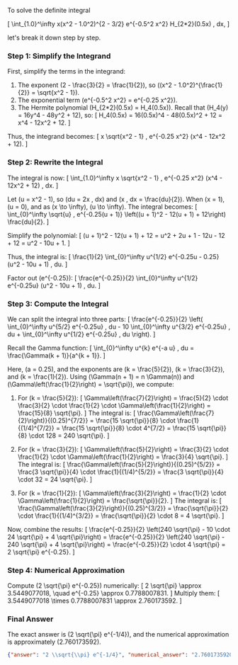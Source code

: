 To solve the definite integral 

\[
\int_{1.0}^\infty x(x^2 - 1.0^2)^{2 - 3/2} e^{-0.5^2 x^2} H_{2*2}(0.5x) \, dx,
\]

let's break it down step by step.

### Step 1: Simplify the Integrand
First, simplify the terms in the integrand:

1. The exponent \(2 - \frac{3}{2} = \frac{1}{2}\), so \((x^2 - 1.0^2)^{\frac{1}{2}} = \sqrt{x^2 - 1}\).
2. The exponential term \(e^{-0.5^2 x^2} = e^{-0.25 x^2}\).
3. The Hermite polynomial \(H_{2*2}(0.5x) = H_4(0.5x)\). Recall that \(H_4(y) = 16y^4 - 48y^2 + 12\), so:
   \[
   H_4(0.5x) = 16(0.5x)^4 - 48(0.5x)^2 + 12 = x^4 - 12x^2 + 12.
   \]

Thus, the integrand becomes:
\[
x \sqrt{x^2 - 1} \, e^{-0.25 x^2} (x^4 - 12x^2 + 12).
\]

### Step 2: Rewrite the Integral
The integral is now:
\[
\int_{1.0}^\infty x \sqrt{x^2 - 1} \, e^{-0.25 x^2} (x^4 - 12x^2 + 12) \, dx.
\]

Let \(u = x^2 - 1\), so \(du = 2x \, dx\) and \(x \, dx = \frac{du}{2}\). When \(x = 1\), \(u = 0\), and as \(x \to \infty\), \(u \to \infty\). The integral becomes:
\[
\int_{0}^\infty \sqrt{u} \, e^{-0.25(u + 1)} \left((u + 1)^2 - 12(u + 1) + 12\right) \frac{du}{2}.
\]

Simplify the polynomial:
\[
(u + 1)^2 - 12(u + 1) + 12 = u^2 + 2u + 1 - 12u - 12 + 12 = u^2 - 10u + 1.
\]

Thus, the integral is:
\[
\frac{1}{2} \int_{0}^\infty u^{1/2} e^{-0.25u - 0.25} (u^2 - 10u + 1) \, du.
\]

Factor out \(e^{-0.25}\):
\[
\frac{e^{-0.25}}{2} \int_{0}^\infty u^{1/2} e^{-0.25u} (u^2 - 10u + 1) \, du.
\]

### Step 3: Compute the Integral
We can split the integral into three parts:
\[
\frac{e^{-0.25}}{2} \left( \int_{0}^\infty u^{5/2} e^{-0.25u} \, du - 10 \int_{0}^\infty u^{3/2} e^{-0.25u} \, du + \int_{0}^\infty u^{1/2} e^{-0.25u} \, du \right).
\]

Recall the Gamma function:
\[
\int_{0}^\infty u^{k} e^{-a u} \, du = \frac{\Gamma(k + 1)}{a^{k + 1}}.
\]

Here, \(a = 0.25\), and the exponents are \(k = \frac{5}{2}\), \(k = \frac{3}{2}\), and \(k = \frac{1}{2}\). Using \(\Gamma(n + 1) = n \Gamma(n)\) and \(\Gamma\left(\frac{1}{2}\right) = \sqrt{\pi}\), we compute:

1. For \(k = \frac{5}{2}\):
   \[
   \Gamma\left(\frac{7}{2}\right) = \frac{5}{2} \cdot \frac{3}{2} \cdot \frac{1}{2} \cdot \Gamma\left(\frac{1}{2}\right) = \frac{15}{8} \sqrt{\pi}.
   \]
   The integral is:
   \[
   \frac{\Gamma\left(\frac{7}{2}\right)}{(0.25)^{7/2}} = \frac{15 \sqrt{\pi}}{8} \cdot \frac{1}{(1/4)^{7/2}} = \frac{15 \sqrt{\pi}}{8} \cdot 4^{7/2} = \frac{15 \sqrt{\pi}}{8} \cdot 128 = 240 \sqrt{\pi}.
   \]

2. For \(k = \frac{3}{2}\):
   \[
   \Gamma\left(\frac{5}{2}\right) = \frac{3}{2} \cdot \frac{1}{2} \cdot \Gamma\left(\frac{1}{2}\right) = \frac{3}{4} \sqrt{\pi}.
   \]
   The integral is:
   \[
   \frac{\Gamma\left(\frac{5}{2}\right)}{(0.25)^{5/2}} = \frac{3 \sqrt{\pi}}{4} \cdot \frac{1}{(1/4)^{5/2}} = \frac{3 \sqrt{\pi}}{4} \cdot 32 = 24 \sqrt{\pi}.
   \]

3. For \(k = \frac{1}{2}\):
   \[
   \Gamma\left(\frac{3}{2}\right) = \frac{1}{2} \cdot \Gamma\left(\frac{1}{2}\right) = \frac{\sqrt{\pi}}{2}.
   \]
   The integral is:
   \[
   \frac{\Gamma\left(\frac{3}{2}\right)}{(0.25)^{3/2}} = \frac{\sqrt{\pi}}{2} \cdot \frac{1}{(1/4)^{3/2}} = \frac{\sqrt{\pi}}{2} \cdot 8 = 4 \sqrt{\pi}.
   \]

Now, combine the results:
\[
\frac{e^{-0.25}}{2} \left(240 \sqrt{\pi} - 10 \cdot 24 \sqrt{\pi} + 4 \sqrt{\pi}\right) = \frac{e^{-0.25}}{2} \left(240 \sqrt{\pi} - 240 \sqrt{\pi} + 4 \sqrt{\pi}\right) = \frac{e^{-0.25}}{2} \cdot 4 \sqrt{\pi} = 2 \sqrt{\pi} e^{-0.25}.
\]

### Step 4: Numerical Approximation
Compute \(2 \sqrt{\pi} e^{-0.25}\) numerically:
\[
2 \sqrt{\pi} \approx 3.5449077018, \quad e^{-0.25} \approx 0.7788007831.
\]
Multiply them:
\[
3.5449077018 \times 0.7788007831 \approx 2.760173592.
\]

### Final Answer
The exact answer is \(2 \sqrt{\pi} e^{-1/4}\), and the numerical approximation is approximately \(2.760173592\).

```json
{"answer": "2 \\sqrt{\\pi} e^{-1/4}", "numerical_answer": "2.7601735920"}
```